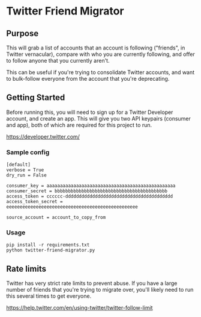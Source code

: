 # Twitter Friend Migrator

## Purpose
This will grab a list of accounts that an account is following ("friends", in Twitter vernacular), compare with who you are currently following, and offer to follow anyone that you currently aren't.

This can be useful if you're trying to consolidate Twitter accounts, and want to bulk-follow everyone from the account that you're deprecating.

## Getting Started
Before running this, you will need to sign up for a Twitter Developer account, and create an app. This will give you two API keypairs (consumer and app), both of which are required for this project to run.

https://developer.twitter.com/

### Sample config
```
[default]
verbose = True
dry_run = False

consumer_key = aaaaaaaaaaaaaaaaaaaaaaaaaaaaaaaaaaaaaaaaaaaaaaaa
consumer_secret = bbbbbbbbbbbbbbbbbbbbbbbbbbbbbbbbbbbbbbbbbb
access_token = cccccc-dddddddddddddddddddddddddddddddddddddddd
access_token_secret = eeeeeeeeeeeeeeeeeeeeeeeeeeeeeeeeeeeeeeeeeeeeeeeee

source_account = account_to_copy_from
```

### Usage
```
pip install -r requirements.txt
python twitter-friend-migrator.py
```

## Rate limits
Twitter has very strict rate limits to prevent abuse. If you have a large number of friends that you're trying to migrate over, you'll likely need to run this several times to get everyone.

https://help.twitter.com/en/using-twitter/twitter-follow-limit